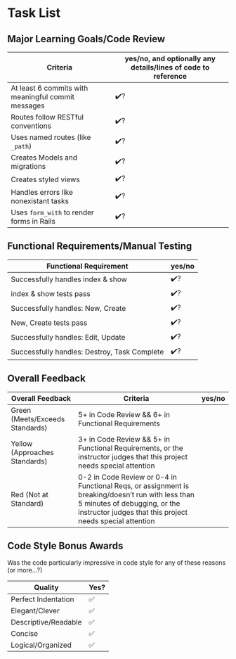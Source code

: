 # Task List


<!-- Instructors: The checkmarks are already there, so just delete them for any line items that aren't met. -->

## Major Learning Goals/Code Review

<!-- Instructors: Feel free to practice creating specific feedback by referencing a line of code if you'd like. For example, you may say something like "nice custom method in `calculator.rb` line 42." This is optional. -->

<!-- Comprehension questions:

 

 -->

| Criteria                                           | yes/no, and optionally any details/lines of code to reference |
| -------------------------------------------------- | ------------------------------------------------------------- |
| At least 6 commits with meaningful commit messages | ✔️?                                                            |
| Routes follow RESTful conventions                  | ✔️?                                                            |
| Uses named routes (like `_path`)                   | ✔️?                                                            |
| Creates Models and migrations                      | ✔️?                                                            |
| Creates styled views                               | ✔️?                                                            |
| Handles errors like nonexistant tasks              | ✔️?                                                            |
| Uses `form_with` to render forms in Rails          | ✔️?                                                            |

## Functional Requirements/Manual Testing

| Functional Requirement                                                         | yes/no |
| ------------------------------------------------------------------------------ | ------ |
| Successfully handles index & show                                              | ✔️?     |
| index & show tests pass                                                        | ✔️?     |
| Successfully handles: New, Create                                              | ✔️?     |
| New, Create tests pass                                                         | ✔️?     |
| Successfully handles: Edit, Update                                             | ✔️?     |
| Successfully handles: Destroy, Task Complete                                   | ✔️?     |

## Overall Feedback

| Overall Feedback                | Criteria                                                                                                                                                                                      | yes/no |
| ------------------------------- | --------------------------------------------------------------------------------------------------------------------------------------------------------------------------------------------- | ------ |
| Green (Meets/Exceeds Standards) | 5+ in Code Review && 6+ in Functional Requirements                                                                                                                                            |
| Yellow (Approaches Standards)   | 3+ in Code Review && 5+ in Functional Requirements, or the instructor judges that this project needs special attention                                                                        |
| Red (Not at Standard)           | 0-2 in Code Review or 0-4 in Functional Reqs, or assignment is breaking/doesn’t run with less than 5 minutes of debugging, or the instructor judges that this project needs special attention |

<!-- ### Additional Feedback -->

<!-- Instructors, feel free to ignore this section if there's nothing else to add. -->

## Code Style Bonus Awards

<!-- Instructors: Please strike a balance between liberal/stingy with these. These are simply built-in pieces of positive feedback; use this to encourage and push students towards a cleaner code style! -->

Was the code particularly impressive in code style for any of these reasons (or more...?)

| Quality              | Yes? |
| -------------------- | ---- |
| Perfect Indentation  | ✅    |
| Elegant/Clever       | ✅    |
| Descriptive/Readable | ✅    |
| Concise              | ✅    |
| Logical/Organized    | ✅    |
